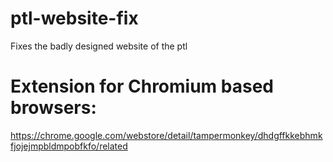 # ptl-website-fix
Fixes the badly designed website of the ptl

# Extension for Chromium based browsers:
https://chrome.google.com/webstore/detail/tampermonkey/dhdgffkkebhmkfjojejmpbldmpobfkfo/related
